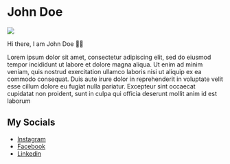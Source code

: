 # John Doe

<img src="https://raw.githubusercontent.com/Tinkerhub-NSSCE/git-and-github-session-task-2/main/images/hecker.jpg">

Hi there, I am John Doe 🙋‍♂️

Lorem ipsum dolor sit amet, consectetur adipiscing elit, sed do eiusmod tempor incididunt ut labore et dolore magna aliqua. Ut enim ad minim veniam, quis nostrud exercitation ullamco laboris nisi ut aliquip ex ea commodo consequat. Duis aute irure dolor in reprehenderit in voluptate velit esse cillum dolore eu fugiat nulla pariatur. Excepteur sint occaecat cupidatat non proident, sunt in culpa qui officia deserunt mollit anim id est laborum

## My Socials
- [Instagram](https://instagram.com)
- [Facebook](https://facebook.com)
- [Linkedin](https://linkedin.com)
